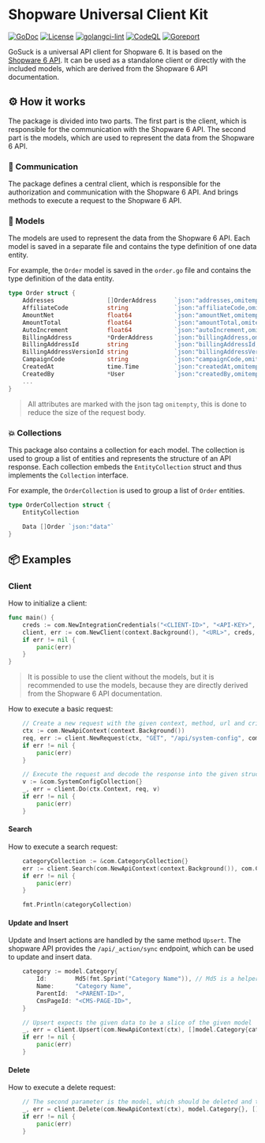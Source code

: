 # Shopware Universal Client Kit


[![GoDoc](https://godoc.org/github.com/golang/gddo?status.svg)](https://pkg.go.dev/github.com/Avanis-GmbH/GoSUCK)
[![License](https://img.shields.io/badge/License-BSD_3--Clause-blue.svg)](https://opensource.org/licenses/BSD-3-Clause)
[![golangci-lint](https://github.com/Avanis-GmbH/GoSUCK/actions/workflows/golangci-lint.yml/badge.svg)](https://github.com/Avanis-GmbH/GoSUCK/actions/workflows/golangci-lint.yml)
[![CodeQL](https://github.com/Avanis-GmbH/GoSUCK/actions/workflows/codeql.yml/badge.svg)](https://github.com/Avanis-GmbH/GoSUCK/actions/workflows/codeql.yml)
[![Goreport](https://goreportcard.com/badge/github.com/Avanis-GmbH/GoSUCK)](https://goreportcard.com/report/github.com/Plaenkler/gost)

GoSuck is a universal API client for Shopware 6. It is based on the [Shopware 6 API](https://developer.shopware.com/docs/guides/api-guide/).
It can be used as a standalone client or directly with the included models, which are derived from the Shopware 6 API documentation.

## ⚙️ How it works

The package is divided into two parts. The first part is the client, which is responsible for the communication with the Shopware 6 API. The second part is the models, which are used to represent the data from the Shopware 6 API.

### 📡 Communication

The package defines a central client, which is responsible for the authorization and communication with the Shopware 6 API. And brings methods to execute a request to the Shopware 6 API.

### 📝 Models

The models are used to represent the data from the Shopware 6 API.
Each model is saved in a separate file and contains the type definition of one data entity.

For example, the `Order` model is saved in the `order.go` file and contains the type definition of the data entity.

```go
type Order struct {
	Addresses               []OrderAddress     `json:"addresses,omitempty"`
	AffiliateCode           string             `json:"affiliateCode,omitempty"`
	AmountNet               float64            `json:"amountNet,omitempty"`
	AmountTotal             float64            `json:"amountTotal,omitempty"`
	AutoIncrement           float64            `json:"autoIncrement,omitempty"`
	BillingAddress          *OrderAddress      `json:"billingAddress,omitempty"`
	BillingAddressId        string             `json:"billingAddressId,omitempty"` // required
	BillingAddressVersionId string             `json:"billingAddressVersionId,omitempty"`
	CampaignCode            string             `json:"campaignCode,omitempty"`
	CreatedAt               time.Time          `json:"createdAt,omitempty"`
	CreatedBy               *User              `json:"createdBy,omitempty"`
    ...
}

```
> All attributes are marked with the json tag `omitempty`, this is done to reduce the size of the request body.

### 💥 Collections

This package also contains a collection for each model. The collection is used to group a list of entities and represents the structure of an API response. Each collection embeds the `EntityCollection` struct and thus implements the `Collection` interface.

For example, the `OrderCollection` is used to group a list of `Order` entities.

```go
type OrderCollection struct {
    EntityCollection

    Data []Order `json:"data"`
}
```

## 📦 Examples

### Client

How to initialize a client:

```go
func main() {
	creds := com.NewIntegrationCredentials("<CLIENT-ID>", "<API-KEY>", []string{"write"})
	client, err := com.NewClient(context.Background(), "<URL>", creds, nil)
	if err != nil {
		panic(err)
	}
}
```

> It is possible to use the client without the models, but it is recommended to use the models, because they are directly derived from the Shopware 6 API documentation.

How to execute a basic request:

```go
	// Create a new request with the given context, method, url and criteria
	ctx := com.NewApiContext(context.Background())
	req, err := client.NewRequest(ctx, "GET", "/api/system-config", com.Criteria{})
	if err != nil {
		panic(err)
	}

	// Execute the request and decode the response into the given struct (v)
	v := &com.SystemConfigCollection{}
	_, err = client.Do(ctx.Context, req, v)
	if err != nil {
		panic(err)
	}
```

#### Search

How to execute a search request:

```go
    categoryCollection := &com.CategoryCollection{}
    err := client.Search(com.NewApiContext(context.Background()), com.Criteria{}, categoryCollection)
    if err != nil {
        panic(err)
    }

    fmt.Println(categoryCollection)
```

#### Update and Insert

Update and Insert actions are handled by the same method `Upsert`. The shopware API provides the `/api/_action/sync` endpoint, which can be used to update and insert data.

```go
	category := model.Category{
		Id:        Md5(fmt.Sprint("Category Name")), // Md5 is a helper function to generate a unique id as md5 hash
		Name:      "Category Name",
		ParentId:  "<PARENT-ID>",
		CmsPageId: "<CMS-PAGE-ID>",
	}

    // Upsert expects the given data to be a slice of the given model
	_, err = client.Upsert(com.NewApiContext(ctx), []model.Category{category})
	if err != nil {
		panic(err)
	}
```

#### Delete

How to execute a delete request:

```go
    // The second parameter is the model, which should be deleted and the third parameter is a slice of ids of the given model
	_, err = client.Delete(com.NewApiContext(ctx), model.Category{}, []string{Md5("Category Name")})
	if err != nil {
		panic(err)
	}
```
